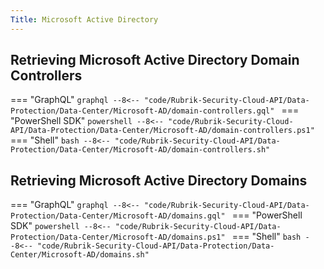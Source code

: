 ```yaml
---
Title: Microsoft Active Directory
---
```


## Retrieving Microsoft Active Directory Domain Controllers

=== "GraphQL"
    ```graphql
    --8<-- "code/Rubrik-Security-Cloud-API/Data-Protection/Data-Center/Microsoft-AD/domain-controllers.gql"
    ```
=== "PowerShell SDK"
    ```powershell
    --8<-- "code/Rubrik-Security-Cloud-API/Data-Protection/Data-Center/Microsoft-AD/domain-controllers.ps1"
    ```
=== "Shell"
    ```bash
    --8<-- "code/Rubrik-Security-Cloud-API/Data-Protection/Data-Center/Microsoft-AD/domain-controllers.sh"
    ```


## Retrieving Microsoft Active Directory Domains

=== "GraphQL"
    ```graphql
    --8<-- "code/Rubrik-Security-Cloud-API/Data-Protection/Data-Center/Microsoft-AD/domains.gql"
    ```
=== "PowerShell SDK"
    ```powershell
    --8<-- "code/Rubrik-Security-Cloud-API/Data-Protection/Data-Center/Microsoft-AD/domains.ps1"
    ```
=== "Shell"
    ```bash
    --8<-- "code/Rubrik-Security-Cloud-API/Data-Protection/Data-Center/Microsoft-AD/domains.sh"
    ```


